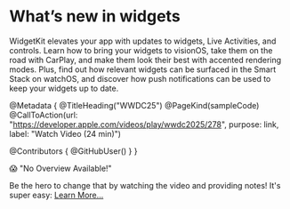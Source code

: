 # What’s new in widgets

WidgetKit elevates your app with updates to widgets, Live Activities, and controls. Learn how to bring your widgets to visionOS, take them on the road with CarPlay, and make them look their best with accented rendering modes. Plus, find out how relevant widgets can be surfaced in the Smart Stack on watchOS, and discover how push notifications can be used to keep your widgets up to date.

@Metadata {
   @TitleHeading("WWDC25")
   @PageKind(sampleCode)
   @CallToAction(url: "https://developer.apple.com/videos/play/wwdc2025/278", purpose: link, label: "Watch Video (24 min)")

   @Contributors {
      @GitHubUser(<replace this with your GitHub handle>)
   }
}

😱 "No Overview Available!"

Be the hero to change that by watching the video and providing notes! It's super easy:
 [Learn More…](https://wwdcnotes.com/documentation/wwdcnotes/contributing)
